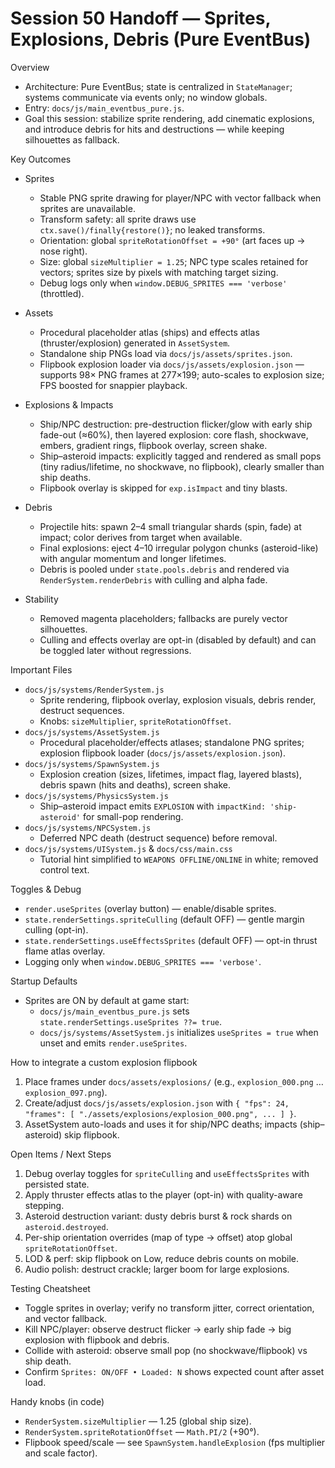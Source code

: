 # Session 50 Handoff — Sprites, Explosions, Debris (Pure EventBus)

Overview
- Architecture: Pure EventBus; state is centralized in `StateManager`; systems communicate via events only; no window globals.
- Entry: `docs/js/main_eventbus_pure.js`.
- Goal this session: stabilize sprite rendering, add cinematic explosions, and introduce debris for hits and destructions — while keeping silhouettes as fallback.

Key Outcomes
- Sprites
  - Stable PNG sprite drawing for player/NPC with vector fallback when sprites are unavailable.
  - Transform safety: all sprite draws use `ctx.save()/finally{restore()}`; no leaked transforms.
  - Orientation: global `spriteRotationOffset = +90°` (art faces up → nose right).
  - Size: global `sizeMultiplier = 1.25`; NPC type scales retained for vectors; sprites size by pixels with matching target sizing.
  - Debug logs only when `window.DEBUG_SPRITES === 'verbose'` (throttled).

- Assets
  - Procedural placeholder atlas (ships) and effects atlas (thruster/explosion) generated in `AssetSystem`.
  - Standalone ship PNGs load via `docs/js/assets/sprites.json`.
  - Flipbook explosion loader via `docs/js/assets/explosion.json` — supports 98× PNG frames at 277×199; auto-scales to explosion size; FPS boosted for snappier playback.

- Explosions & Impacts
  - Ship/NPC destruction: pre-destruction flicker/glow with early ship fade-out (≈60%), then layered explosion: core flash, shockwave, embers, gradient rings, flipbook overlay, screen shake.
  - Ship–asteroid impacts: explicitly tagged and rendered as small pops (tiny radius/lifetime, no shockwave, no flipbook), clearly smaller than ship deaths.
  - Flipbook overlay is skipped for `exp.isImpact` and tiny blasts.

- Debris
  - Projectile hits: spawn 2–4 small triangular shards (spin, fade) at impact; color derives from target when available.
  - Final explosions: eject 4–10 irregular polygon chunks (asteroid-like) with angular momentum and longer lifetimes.
  - Debris is pooled under `state.pools.debris` and rendered via `RenderSystem.renderDebris` with culling and alpha fade.

- Stability
  - Removed magenta placeholders; fallbacks are purely vector silhouettes.
  - Culling and effects overlay are opt-in (disabled by default) and can be toggled later without regressions.

Important Files
- `docs/js/systems/RenderSystem.js`
  - Sprite rendering, flipbook overlay, explosion visuals, debris render, destruct sequences.
  - Knobs: `sizeMultiplier`, `spriteRotationOffset`.
- `docs/js/systems/AssetSystem.js`
  - Procedural placeholder/effects atlases; standalone PNG sprites; explosion flipbook loader (`docs/js/assets/explosion.json`).
- `docs/js/systems/SpawnSystem.js`
  - Explosion creation (sizes, lifetimes, impact flag, layered blasts), debris spawn (hits and deaths), screen shake.
- `docs/js/systems/PhysicsSystem.js`
  - Ship–asteroid impact emits `EXPLOSION` with `impactKind: 'ship-asteroid'` for small-pop rendering.
- `docs/js/systems/NPCSystem.js`
  - Deferred NPC death (destruct sequence) before removal.
- `docs/js/systems/UISystem.js` & `docs/css/main.css`
  - Tutorial hint simplified to `WEAPONS OFFLINE/ONLINE` in white; removed control text.

Toggles & Debug
- `render.useSprites` (overlay button) — enable/disable sprites.
- `state.renderSettings.spriteCulling` (default OFF) — gentle margin culling (opt-in).
- `state.renderSettings.useEffectsSprites` (default OFF) — opt-in thrust flame atlas overlay.
- Logging only when `window.DEBUG_SPRITES === 'verbose'`.

Startup Defaults
- Sprites are ON by default at game start:
  - `docs/js/main_eventbus_pure.js` sets `state.renderSettings.useSprites ??= true`.
  - `docs/js/systems/AssetSystem.js` initializes `useSprites = true` when unset and emits `render.useSprites`.

How to integrate a custom explosion flipbook
1) Place frames under `docs/assets/explosions/` (e.g., `explosion_000.png` … `explosion_097.png`).
2) Create/adjust `docs/js/assets/explosion.json` with `{ "fps": 24, "frames": [ "./assets/explosions/explosion_000.png", ... ] }`.
3) AssetSystem auto-loads and uses it for ship/NPC deaths; impacts (ship–asteroid) skip flipbook.

Open Items / Next Steps
1) Debug overlay toggles for `spriteCulling` and `useEffectsSprites` with persisted state.
2) Apply thruster effects atlas to the player (opt-in) with quality-aware stepping.
3) Asteroid destruction variant: dusty debris burst & rock shards on `asteroid.destroyed`.
4) Per-ship orientation overrides (map of type → offset) atop global `spriteRotationOffset`.
5) LOD & perf: skip flipbook on Low, reduce debris counts on mobile.
6) Audio polish: destruct crackle; larger boom for large explosions.

Testing Cheatsheet
- Toggle sprites in overlay; verify no transform jitter, correct orientation, and vector fallback.
- Kill NPC/player: observe destruct flicker → early ship fade → big explosion with flipbook and debris.
- Collide with asteroid: observe small pop (no shockwave/flipbook) vs ship death.
- Confirm `Sprites: ON/OFF • Loaded: N` shows expected count after asset load.

Handy knobs (in code)
- `RenderSystem.sizeMultiplier` — 1.25 (global ship size).
- `RenderSystem.spriteRotationOffset` — `Math.PI/2` (+90°).
- Flipbook speed/scale — see `SpawnSystem.handleExplosion` (fps multiplier and scale factor).
